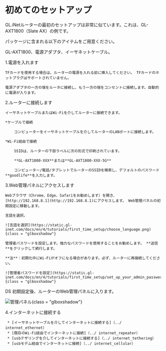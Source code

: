   # 初めてのセットアップ

GL.iNetルーターの最初のセットアップは非常に似ています。これは、GL-AXT1800（Slate AX）の例です。

パッケージに含まれる以下のアイテムをご用意ください。

GL-AXT1800、電源アダプタ、イーサネットケーブル。

1.電源を入れます

    TFカードを使用する場合は、ルーターの電源を入れる前に挿入してください。 TFカードのホットプラグはサポートされていません。

    電源アダプタの一方の端をルータに接続し、もう一方の端をコンセントに接続します。自動的に電源が入ります。

2.ルーターに接続します

    イーサネットケーブルまたはWi-Fiを介してルーターに接続できます。

    *ケーブルで接続

        コンピューターをイーサネットケーブルを介してルーターのLANポートに接続します。

    *Wi-Fi経由で接続

        SSIDは、ルーターの下部ラベルに次の形式で印刷されています。

        **GL-AXT1800-XXX**または**GL-AXT1800-XXX-5G**

        コンピューター/電話/タブレットでルーターのSSIDを検索し、デフォルトのパスワード**goodlife**を入力します。

3.Web管理パネルにアクセスします

    Webブラウザ（Chrome、Edge、Safariをお勧めします）を開き、[http://192.168.8.1](http://192.168.8.1)にアクセスします。 Web管理パネルの初期設定に移動します。

    言語を選択。
    
    ![言語を選択](https://static.gl-inet.com/docs/en/4/tutorials/first_time_setup/choose_language.png){class = "glboxshadow"}

    管理者パスワードを設定します。強力なパスワードを使用することをお勧めします。 **送信**をクリックして続行します。

    **注**：初期化中にWi-Fiがオフになる場合があります。必ず、ルーターに再接続してください。

    ![管理者パスワードを設定](https://static.gl-inet.com/docs/en/4/tutorials/first_time_setup/set_up_your_admin_password.png){class = "glboxshadow"}
DS
    初期設定後、ルーターのWeb管理パネルに入ります。

   ![管理パネル](https://static.gl-inet.com/docs/en/4/tutorials/first_time_setup/admin_panel.png){class = "glboxshadow"}

4.インターネットに接続する

     * [イーサネットケーブルを介してインターネットに接続する]（../ internet_ethernet）
     * [既存のWi-Fi経由でインターネットに接続]（../ internet_repeater）
     * [usbテザリングを介してインターネットに接続する]（../ internet_tethering）
     * [usbモデム経由でインターネットに接続]（../ internet_cellular）
